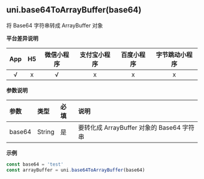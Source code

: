 ## uni.base64ToArrayBuffer(base64)

将 Base64 字符串转成 ArrayBuffer 对象

**平台差异说明**

|App|H5|微信小程序|支付宝小程序|百度小程序|字节跳动小程序|
|:-:|:-:|:-:|:-:|:-:|:-:|
|√|x|√|x|x|x|

**参数说明**

|参数|类型|必填|说明|
|:-|:-|:-|:-|
|base64|String|是|要转化成 ArrayBuffer 对象的 Base64 字符串|

**示例**

```javascript
const base64 = 'test'
const arrayBuffer = uni.base64ToArrayBuffer(base64)
```